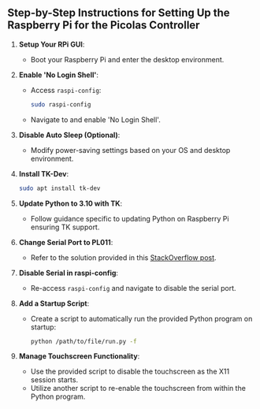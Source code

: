 ## Step-by-Step Instructions for Setting Up the Raspberry Pi for the Picolas Controller

1. **Setup Your RPi GUI**:
   - Boot your Raspberry Pi and enter the desktop environment.
   
2. **Enable 'No Login Shell'**:
   - Access `raspi-config`:
     ```bash
     sudo raspi-config
     ```
   - Navigate to and enable 'No Login Shell'.
   
3. **Disable Auto Sleep (Optional)**:
   - Modify power-saving settings based on your OS and desktop environment.

4. **Install TK-Dev**:
   ```bash
   sudo apt install tk-dev
   ```

5. **Update Python to 3.10 with TK**:
   - Follow guidance specific to updating Python on Raspberry Pi ensuring TK support.

6. **Change Serial Port to PL011**:
   - Refer to the solution provided in this [StackOverflow post](https://stackoverflow.com/questions/65900026/pyserial-readline-is-blocking-although-timeout-is-defined).

7. **Disable Serial in raspi-config**:
   - Re-access `raspi-config` and navigate to disable the serial port.

8. **Add a Startup Script**:
   - Create a script to automatically run the provided Python program on startup:
     ```bash
     python /path/to/file/run.py -f
     ```

9. **Manage Touchscreen Functionality**:
   - Use the provided script to disable the touchscreen as the X11 session starts.
   - Utilize another script to re-enable the touchscreen from within the Python program.
   
